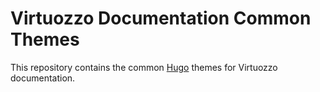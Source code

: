 # Virtuozzo Documentation Common Themes

This repository contains the common [Hugo](https://gohugo.io/) themes for Virtuozzo documentation.
